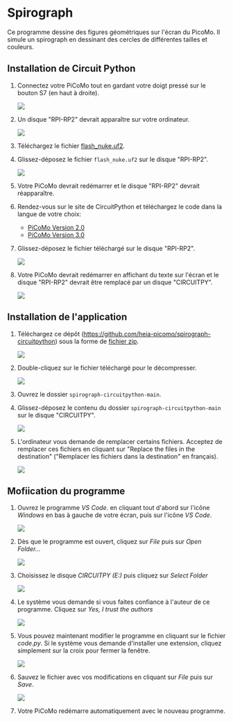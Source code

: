 # Spirograph

Ce programme dessine des figures géométriques sur l'écran du PicoMo. Il
simule un spirograph en dessinant des cercles de différentes tailles et
couleurs.

## Installation de Circuit Python


1. Connectez votre PiCoMo tout en gardant votre doigt pressé sur le bouton S7 (en haut à droite).
   
   ![](https://raw.githubusercontent.com/heia-picomo/web-assets/main/picomo_board_fr.jpg)

2. Un disque "RPI-RP2" devrait apparaître sur votre ordinateur.
   
   ![](https://raw.githubusercontent.com/heia-picomo/web-assets/main/screen1.png)

3. Téléchargez le fichier [flash_nuke.uf2](https://datasheets.raspberrypi.com/soft/flash_nuke.uf2).

4. Glissez-déposez le fichier `flash_nuke.uf2` sur le disque "RPI-RP2".
   
   ![](https://raw.githubusercontent.com/heia-picomo/web-assets/main/screen2.png)

5. Votre PiCoMo devrait redémarrer et le disque "RPI-RP2" devrait réapparaître.
 
7. Rendez-vous sur le site de CircuitPython et téléchargez le code dans la langue de votre choix:
    - [PiCoMo Version 2.0](https://circuitpython.org/board/picomo_v2/)
    - [PiCoMo Version 3.0](https://circuitpython.org/board/picomo_v3/)
8. Glissez-déposez le fichier téléchargé sur le disque "RPI-RP2".
   
   ![](https://raw.githubusercontent.com/heia-picomo/web-assets/main/screen3.png)

9. Votre PiCoMo devrait redémarrer en affichant du texte sur l'écran
   et le disque "RPI-RP2" devrait être remplacé par un disque "CIRCUITPY".
   
   ![](https://raw.githubusercontent.com/heia-picomo/web-assets/main/screen4.png)

## Installation de l'application

1. Téléchargez ce dépôt (https://github.com/heia-picomo/spirograph-circuitpython) sous la forme de [fichier
   zip](https://github.com/heia-picomo/spirograph-circuitpython/archive/refs/heads/main.zip).
   
   ![](https://raw.githubusercontent.com/heia-picomo/web-assets/main/spirograph/screen5.png)

2. Double-cliquez sur le fichier téléchargé pour le décompresser.

   ![](https://raw.githubusercontent.com/heia-picomo/web-assets/main/spirograph/screen6.png)

3. Ouvrez le dossier `spirograph-circuitpython-main`.

4. Glissez-déposez le contenu du dossier `spirograph-circuitpython-main` sur
   le disque "CIRCUITPY".
   
 
   ![](https://raw.githubusercontent.com/heia-picomo/web-assets/main/spirograph/screen7.png)

5. L'ordinateur vous demande de remplacer certains fichiers. Acceptez de
   remplacer ces fichiers en cliquant sur "Replace the files in the
   destination" ("Remplacer les fichiers dans la destination" en
   français).

   ![](https://raw.githubusercontent.com/heia-picomo/web-assets/main/spirograph/screen8.png)

## Mofiication du programme

1. Ouvrez le programme _VS Code_. en cliquant tout d'abord sur l'icône _Windows_ en bas à gauche de votre écran, puis sur l'icône _VS Code_.
   
   ![](https://raw.githubusercontent.com/heia-picomo/web-assets/main/screen10.png)


2. Dès que le programme est ouvert, cliquez sur _File_ puis sur _Open Folder..._

   ![](https://raw.githubusercontent.com/heia-picomo/web-assets/main/screen11.png)


3. Choisissez le disque _CIRCUITPY (E:)_ puis cliquez sur _Select Folder_

   ![](https://raw.githubusercontent.com/heia-picomo/web-assets/main/screen12.png)

4. Le système vous demande si vous faites confiance à l'auteur de ce programme. Cliquez sur _Yes, I trust the authors_

   ![](https://raw.githubusercontent.com/heia-picomo/web-assets/main/spirograph/screen13.png)

5. Vous pouvez maintenant modifier le programme en cliquant sur le fichier _code.py_. Si le système vous demande d'installer une extension, cliquez simplement sur la croix pour fermer la fenêtre.

   ![](https://raw.githubusercontent.com/heia-picomo/web-assets/main/spirograph/screen14.png)

6. Sauvez le fichier avec vos modifications en cliquant sur _File_ puis sur _Save_.

   ![](https://raw.githubusercontent.com/heia-picomo/web-assets/main/spirograph/screen15.png)

7. Votre PiCoMo redémarre automatiquement avec le nouveau programme.
